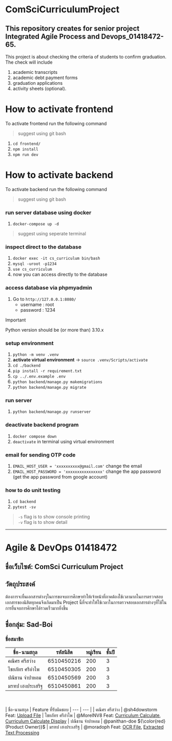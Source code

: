 # ComSciCurriculumProject

## This repository creates for senior project Integrated Agile Process and Devops_01418472-65.

This project is about checking the criteria of students to confirm graduation. The check will include 
1. academic transcripts
2. academic debt payment forms 
3. graduation applications
4. activity sheets (optional).

# How to activate frontend
To activate frontend run the following command
> suggest using git bash
1. `cd frontend/`
2. `npm install`
3. `npm run dev`

# How to activate backend

To activate backend run the following command 
> suggest using git bash

### run server database using docker
1. `docker-compose up -d`
> suggest using seperate terminal

### inspect direct to the database
1. `docker exec -it cs_curriculum bin/bash`
2. `mysql -uroot -p1234`
3. `use cs_curriculum`
4. now you can access directly to the database

### access database via phpmyadmin
1. Go to `http://127.0.0.1:8080/`
    - username : root
    - password : 1234

> [!IMPORTANT]
> Python version should be (or more than) 3.10.x

### setup environment
1. `python -m venv .venv`
2. __activate virtual environment__ -> `source .venv/Scripts/activate`
3. `cd ./backend`
4. `pip install -r requirement.txt`
5. `cp ../.env.example .env`
6. `python backend/manage.py makemigrations`
7. `python backend/manage.py migrate`

### run server
1. `python backend/manage.py runserver`

### deactivate backend program
1. `docker compose down`
2. `deactivate` in terminal using virtual environment

### email for sending OTP code
1. `EMAIL_HOST_USER = 'xxxxxxxxxx@gmail.com'` change the email
2. `EMAIL_HOST_PASSWORD = 'xxxxxxxxxxxxxxxx'` change the app password (get the app password from google account)

### how to do unit testing
1. `cd backend`
2. `pytest -sv`

> `-s` flag is to show console printing </br>
> `-v` flag is to show detail

---

# Agile & DevOps 01418472

## ชื่อเว็บไซต์: ComSci Curriculum Project 
## วัตถุประสงค์
ต้องการจะยื่นเอกสารต่างๆในการขอจบการศึกษาทำให้เจ้าหน้าที่ภาคต้องใช้เวลามากในการตรวจสอบเอกสารของนิสิตทุกคนจึงเกิดมาเป็น Project นี้ที่จะทำให้ใช้เวลาในการตรวจสอบเอกสารต่างๆที่ใช้ในการยื่นจบการศึกษาได้รวดเร็วมากยิ่งขึ้น
## ชื่อกลุ่ม: Sad-Boi
### ชื่อสมาชิก

| ชื่อ-นามสกุล | รหัสนิสิต | หมู่เรียน | ชั้นปี
| --- | --- | --- | --- |
| คณิศร ศรีสว่าง | 6510450216 | 200 | 3 | 
| ไชยภัทร ศรีอำไพ | 6510450305 | 200 | 3 |
| ปณิธาน จำปาหอม | 6510450569 | 200 | 3 |
| มรฑป เฮงประเสริฐ | 6510450861 | 200 | 3 |

<br></br>
| ชื่อ-นามสกุล | Feature ที่รับผิดชอบ 
| --- | --- |
| คณิศร ศรีสว่าง | @sh4dowstorm Feat: [Upload File](https://github.com/Bi-Ma-GOoOD/ComSciCurriculumProject/tree/feature/upload-file-devops)
| ไชยภัทร ศรีอำไพ | @MoreINV8 Feat: [Curriculum Calculate](https://github.com/Bi-Ma-GOoOD/ComSciCurriculumProject/tree/feature/calculate_credit-devops), [Curriculum Calculate Display](https://github.com/Bi-Ma-GOoOD/ComSciCurriculumProject/tree/feature/curriculum_progress-devops)
| ปณิธาน จำปาหอม | @panithan-doe ${\color{red}(Product Owner)}$
| มรฑป เฮงประเสริฐ | @moradoph Feat: [OCR File](https://github.com/Bi-Ma-GOoOD/ComSciCurriculumProject/tree/feature/ocr-devops), [Extracted Text Processing](https://github.com/Bi-Ma-GOoOD/ComSciCurriculumProject/tree/feature/extracted-text-processing-devops)



